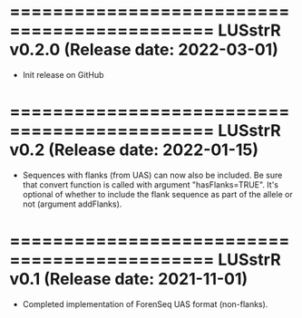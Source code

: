 
=============================================
LUSstrR v0.2.0 (Release date: 2022-03-01)
=============================================
- Init release on GitHub

=============================================
LUSstrR v0.2 (Release date: 2022-01-15)
=============================================
- Sequences with flanks (from UAS) can now also be included. Be sure that convert function is called with argument "hasFlanks=TRUE". 
It's optional of whether to include the flank sequence as part of the allele or not (argument addFlanks).

=============================================
LUSstrR v0.1 (Release date: 2021-11-01)
=============================================
- Completed implementation of ForenSeq UAS format (non-flanks).